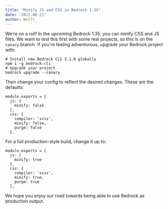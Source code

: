 ```yaml
---
title: "Minify JS and CSS in Bedrock 1.35"
date: "2021-06-21"
author: Wolfr_
---
```


We're on a roll! In the upcoming Bedrock 1.35, you can minify CSS and JS files. We want to test this first with some real projects, so this is on the `canary` branch. If you're feeling adventurous, upgrade your Bedrock project with:

```
# Install new Bedrock CLI 3.1.0 globally
npm i -g bedrock-cli
# Upgrade your project
bedrock upgrade --canary
```

Then change your config to reflect the desired changes. These are the defaults:

```
module.exports = {
  js: {
    minify: false
  },
  css: {
    compiler: 'scss',
    minify: false,
    purge: false
  },
```

For a full production-style build, change it up to:

```
module.exports = {
  js: {
    minify: true
  },
  css: {
    compiler: 'scss',
    minify: true,
    purge: true
  },
```

We hope you enjoy our road towards being able to use Bedrock as production output.

